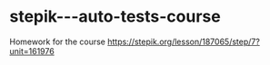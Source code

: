 # stepik---auto-tests-course
Homework for the course
https://stepik.org/lesson/187065/step/7?unit=161976
